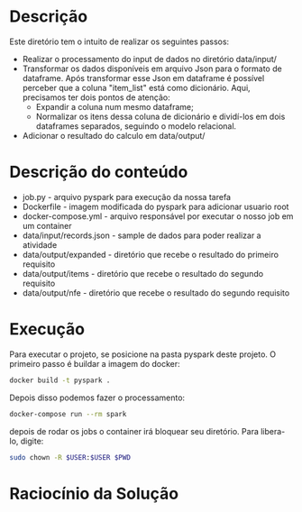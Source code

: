 # Descrição
Este diretório tem o intuito de realizar os seguintes passos:
- Realizar o processamento do input de dados no diretório data/input/
- Transformar os dados disponíveis em arquivo Json para o formato de dataframe. Após transformar esse Json em dataframe é possível perceber que a coluna "item_list" está como dicionário. Aqui, precisamos ter dois pontos de atenção:
    - Expandir a coluna num mesmo dataframe;
    - Normalizar os itens dessa coluna de dicionário e dividí-los em dois dataframes separados, seguindo o modelo relacional.
- Adicionar o resultado do calculo em data/output/

# Descrição do conteúdo
- job.py - arquivo pyspark para execução da nossa tarefa
- Dockerfile - imagem modificada do pyspark para adicionar usuario root
- docker-compose.yml - arquivo responsável por executar o nosso job em um container
- data/input/records.json - sample de dados para poder realizar a atividade
- data/output/expanded - diretório que recebe o resultado do primeiro requisito
- data/output/items - diretório que recebe o resultado do segundo requisito
- data/output/nfe - diretório que recebe o resultado do segundo requisito

# Execução
Para executar o projeto, se posicione na pasta pyspark deste projeto. O primeiro passo é buildar a imagem do docker:
```bash
docker build -t pyspark .
```

Depois disso podemos fazer o processamento:
```bash
docker-compose run --rm spark
```
depois de rodar os jobs o container irá bloquear seu diretório. Para libera-lo, digite:
```bash
sudo chown -R $USER:$USER $PWD
```

# Raciocínio da Solução